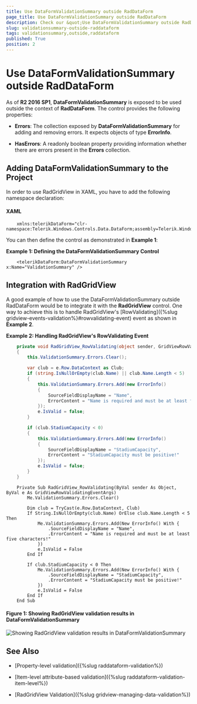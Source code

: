 ```yaml
---
title: Use DataFormValidationSummary outside RadDataForm
page_title: Use DataFormValidationSummary outside RadDataForm
description: Check our &quot;Use DataFormValidationSummary outside RadDataForm&quot; documentation article for the RadDataForm {{ site.framework_name }} control.
slug: validationsummary-outside-raddataform
tags: validationsummary,outside,raddataform
published: True
position: 2
---
```


# Use DataFormValidationSummary outside RadDataForm

As of __R2 2016 SP1__, __DataFormValidationSummary__ is exposed to be used outside the context of __RadDataForm__. The control provides the following properties:

* __Errors__: The collection exposed by __DataFormValidationSummary__ for adding and removing errors. It expects objects of type __ErrorInfo__.

* __HasErrors__: A readonly boolean property providing information whether there are errors present in the __Errors__ collection.

## Adding DataFormValidationSummary to the Project

In order to use RadGridView in XAML, you have to add the following namespace declaration:

#### __XAML__

```XAML
	xmlns:telerikDataForm="clr-namespace:Telerik.Windows.Controls.Data.DataForm;assembly=Telerik.Windows.Controls.Data"
```

You can then define the control as demonstrated in **Example 1**:

__Example 1: Defining the DataFormValidationSummary Control__

```XAML
	<telerikDataForm:DataFormValidationSummary x:Name="ValidationSummary" />
``` 

## Integration with RadGridView

A good example of how to use the DataFormValidationSummary outside RadDataForm would be to integrate it with the **RadGridView** control. One way to achieve this is to handle RadGridView's [RowValidating]({%slug gridview-events-validation%}#rowvalidating-event) event as shown in **Example 2**.

__Example 2: Handling RadGridView's RowValidating Event__

```C#
	private void RadGridView_RowValidating(object sender, GridViewRowValidatingEventArgs e)
	{
		this.ValidationSummary.Errors.Clear();

		var club = e.Row.DataContext as Club;
		if (string.IsNullOrEmpty(club.Name) || club.Name.Length < 5)
		{
			this.ValidationSummary.Errors.Add(new ErrorInfo()
			{
				SourceFieldDisplayName = "Name",
				ErrorContent = "Name is required and must be at least five characters!"
			});
			e.IsValid = false;
		}

		if (club.StadiumCapacity < 0)
		{
			this.ValidationSummary.Errors.Add(new ErrorInfo()
			{
				SourceFieldDisplayName = "StadiumCapacity",
				ErrorContent = "StadiumCapacity must be positive!"
			});
			e.IsValid = false;
		}
	}
```
```VB.NET
	Private Sub RadGridView_RowValidating(ByVal sender As Object, ByVal e As GridViewRowValidatingEventArgs)
		Me.ValidationSummary.Errors.Clear()

		Dim club = TryCast(e.Row.DataContext, Club)
		If String.IsNullOrEmpty(club.Name) OrElse club.Name.Length < 5 Then
			Me.ValidationSummary.Errors.Add(New ErrorInfo() With {
				.SourceFieldDisplayName = "Name",
				.ErrorContent = "Name is required and must be at least five characters!"
			})
			e.IsValid = False
		End If

		If club.StadiumCapacity < 0 Then
			Me.ValidationSummary.Errors.Add(New ErrorInfo() With {
				.SourceFieldDisplayName = "StadiumCapacity",
				.ErrorContent = "StadiumCapacity must be positive!"
			})
			e.IsValid = False
		End If
	End Sub
```

#### __Figure 1: Showing RadGridView validation results in DataFormValidationSummary__

![Showing RadGridView validation results in DataFormValidationSummary](images/validationsummary-outside-raddataform-1.png)

## See Also

 * [Property-level validation]({%slug raddataform-validation%})
 
 * [Item-level attribute-based validation]({%slug raddataform-validation-item-level%})

 * [RadGridView Validation]({%slug gridview-managing-data-validation%})